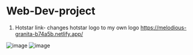 # Web-Dev-project 
1) Hotstar link- changes hotstar logo to my own logo
https://melodious-granita-b74a5b.netlify.app/

![image](https://github.com/cshovik/Web-Dev-project/assets/113230439/bff2c406-84b4-4b36-8010-85dda621c406)
![image](https://github.com/cshovik/Web-Dev-project/assets/113230439/221c40a6-776b-4798-acd4-1509477bf89b)
